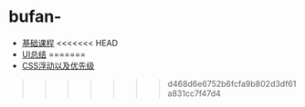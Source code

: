 # bufan-
+ [基础课程](./基础/readme.md)
<<<<<<< HEAD
+ [UI总结](./基础/zj.md)
=======
+ [CSS浮动以及优先级](./2018.10.9CSS浮动以及优先级/bozai.md)
>>>>>>> d468d6e6752b6fcfa9b802d3df61a831cc7f47d4
